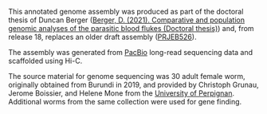This annotated genome assembly was produced as part of the doctoral thesis of Duncan Berger ([Berger, D. (2021). Comparative and population genomic analyses of the parasitic blood flukes (Doctoral thesis)](https://doi.org/10.17863/CAM.86667)) and, from release 18, replaces an older draft assembly ([PRJEB526](http://www.ebi.ac.uk/ena/data/view/PRJEB526)).
  
The assembly was generated from [PacBio](https://www.pacb.com/) long-read sequencing data and scaffolded using Hi-C.
  
The source material for genome sequencing was 30 adult female worm, originally obtained from Burundi in 2019, and provided by Christoph Grunau, Jerome Boissier, and Helene Mone from the [University of Perpignan](https://www.univ-perp.fr/en). Additional worms from the same collection were used for gene finding.
